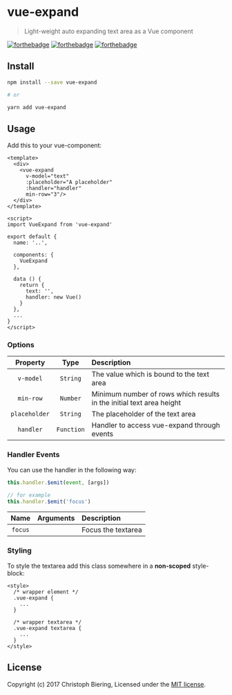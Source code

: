 # vue-expand

> Light-weight auto expanding text area as a Vue component

[![forthebadge](http://forthebadge.com/images/badges/built-with-love.svg)](http://forthebadge.com)
[![forthebadge](http://forthebadge.com/images/badges/made-with-vue.svg)](http://forthebadge.com)
[![forthebadge](http://forthebadge.com/images/badges/uses-js.svg)](http://forthebadge.com)

## Install

```bash
npm install --save vue-expand

# or

yarn add vue-expand
```

## Usage

Add this to your vue-component:

```vue
<template>
  <div>
    <vue-expand
      v-model="text" 
      :placeholder="A placeholder" 
      :handler="handler" 
      min-row="3"/>
  </div>
</template>

<script>
import VueExpand from 'vue-expand'

export default {
  name: '..',

  components: {
    VueExpand
  },

  data () {
    return {
      text: '',
      handler: new Vue()
    }
  },
  ...
}
</script>
```

### Options

|Property|Type|Description|
|:--:|:--:|:--|
|`v-model`|`String`|The value which is bound to the text area|
|`min-row`|`Number`|Minimum number of rows which results in the initial text area height|
|`placeholder`|`String`|The placeholder of the text area|
|`handler`|`Function`|Handler to access vue-expand through events|

### Handler Events

You can use the handler in the following way:

```javascript
this.handler.$emit(event, [args])

// for example
this.handler.$emit('focus')
```

|Name|Arguments|Description|
|:--:|:--:|:--|
|`focus`||Focus the textarea|

### Styling

To style the textarea add this class somewhere in a **non-scoped** style-block:

```vue
<style>
  /* wrapper element */
  .vue-expand {
    ...
  }

  /* wrapper textarea */
  .vue-expand textarea {
    ...
  }
</style>
```

## License

Copyright (c) 2017 Christoph Biering, Licensed under the [MIT license](./LICENSE).
